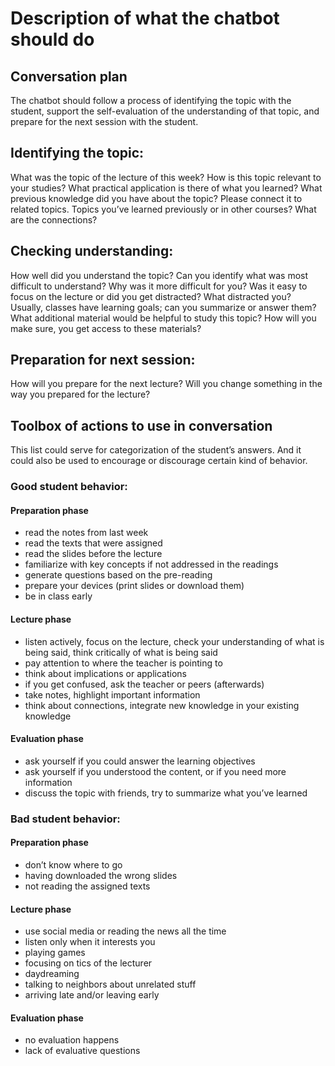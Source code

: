 # Description of what the chatbot should do

## Conversation plan
The chatbot should follow a process of identifying the topic with the student, support the self-evaluation of the understanding of that topic, and prepare for the next session with the student.

## Identifying the topic: 
What was the topic of the lecture of this week? 
How is this topic relevant to your studies? What practical application is there of what you learned?
What previous knowledge did you have about the topic? Please connect it to related topics. Topics you’ve learned previously or in other courses? What are the connections? 

## Checking understanding: 
How well did you understand the topic? Can you identify what was most difficult to understand? Why was it more difficult for you?
Was it easy to focus on the lecture or did you get distracted? What distracted you?
Usually, classes have learning goals; can you summarize or answer them?
What additional material would be helpful to study this topic? How will you make sure, you get access to these materials?
 
## Preparation for next session:
How will you prepare for the next lecture? Will you change something in the way you prepared for the lecture?

## Toolbox of actions to use in conversation
This list could serve for categorization of the student’s answers. And it could also be used to encourage or discourage certain kind of behavior.

### Good student behavior:
#### Preparation phase
- read the notes from last week
- read the texts that were assigned
- read the slides before the lecture
- familiarize with key concepts if not addressed in the readings
- generate questions based on the pre-reading
- prepare your devices (print slides or download them)
- be in class early

#### Lecture phase
- listen actively, focus on the lecture, check your understanding of what is being said, think critically of what is being said
- pay attention to where the teacher is pointing to
- think about implications or applications
- if you get confused, ask the teacher or peers (afterwards)
- take notes, highlight important information
- think about connections, integrate new knowledge in your existing knowledge

#### Evaluation phase
- ask yourself if you could answer the learning objectives
- ask yourself if you understood the content, or if you need more information
- discuss the topic with friends, try to summarize what you’ve learned

### Bad student behavior:
#### Preparation phase
- don’t know where to go
- having downloaded the wrong slides
- not reading the assigned texts


#### Lecture phase
- use social media or reading the news all the time
- listen only when it interests you
- playing games
- focusing on tics of the lecturer
- daydreaming
- talking to neighbors about unrelated stuff
- arriving late and/or leaving early

#### Evaluation phase
- no evaluation happens
- lack of evaluative questions

